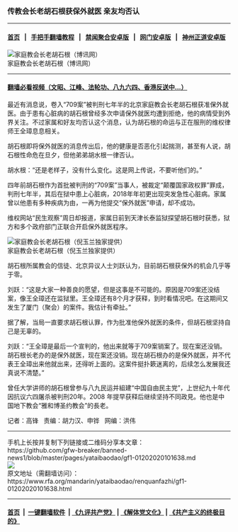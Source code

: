 ### 传教会长老胡石根获保外就医  亲友均否认
------------------------

#### [首页](https://github.com/gfw-breaker/banned-news1/blob/master/README.md) &nbsp;&nbsp;|&nbsp;&nbsp; [手把手翻墙教程](https://github.com/gfw-breaker/guides/wiki) &nbsp;&nbsp;|&nbsp;&nbsp; [禁闻聚合安卓版](https://github.com/gfw-breaker/bn-android) &nbsp;&nbsp;|&nbsp;&nbsp; [网门安卓版](https://github.com/oGate2/oGate) &nbsp;&nbsp;|&nbsp;&nbsp; [神州正道安卓版](https://github.com/SzzdOgate/update) 



<div id="headerimg">
 <img alt="家庭教会长老胡石根（博讯网）" src="https://www.rfa.org/mandarin/yataibaodao/renquanfazhi/gf1-01202020101638.html/0120a.jpg/image" title="家庭教会长老胡石根（博讯网）"/>
 <div id="headerimgcontents">
  <div id="headerimgcaption">
   <span>
    家庭教会长老胡石根（博讯网）
   </span>
   <!-- zoomattribute -->
  </div>
  <!-- headerimgcaption -->
 </div>
 <!-- headerimagecontents -->
</div>

<hr/>


#### [翻墙必看视频（文昭、江峰、法轮功、八九六四、香港反送中...）](http://167.172.214.107/home.html)

<div id="storytext">
 <div>
  <div class="slot_header">
  </div>
 </div>
 <p>
  最近有消息说，卷入“709案”被判刑七年半的北京家庭教会长老胡石根获准保外就医。由于患有心脏病的胡石根曾经多次申请保外就医均遭到拒绝，他的病情受到外界关注。不过家属和好友均否认这个消息，认为胡石根的命运与正在服刑的维权律师王全璋息息相关。
 </p>
 <p>
 </p>
 <p>
 </p>
 <p>
  胡石根即将保外就医的消息传出后，他的健康是否恶化引起揣测，甚至有人说，胡石根性命危在旦夕，但他弟弟胡水根一律否认。
 </p>
 <p>
  胡水根：“还是老样子，没有什么变化。这是网上传说，不要听他们的。”
 </p>
 <p>
  四年前胡石根作为首批被判刑的“709案”当事人，被裁定“颠覆国家政权罪”罪成，判刑七年半，其后在狱中患上心脏病，2018年年初更出现突发急性心脏病。家属曾以他患有多种疾病为由，一再为他提交“保外就医”申请，却不成功。
 </p>
 <p>
  维权网站“民生观察”周日却报道，家属日前到天津长泰监狱探望胡石根时获悉，狱方和多个政府部门正联合开启保外就医程序。
 </p>
 <p>
  <div class="image-inline captioned" style="width:622px;">
   <div style="width:622px;">
    <img alt="家庭教会长老胡石根（倪玉兰独家提供）" src="https://www.rfa.org/mandarin/yataibaodao/renquanfazhi/gf1-01202020101638.html/0120.jpg" title="家庭教会长老胡石根（倪玉兰独家提供）"/>
   </div>
   <div class="image-caption">
    <span style="width:622px;">
     家庭教会长老胡石根（倪玉兰独家提供）
    </span>
    <span class="copyright">
    </span>
   </div>
  </div>
 </p>
 <p>
  胡石根所属教会的信徒、北京异议人士刘跃认为，目前胡石根获保外的机会几乎等于零。
 </p>
 <p>
  刘跃：“这是大家一种善良的愿望，但是这事是不可能的。原因是709案还没结案，像王全璋还在监狱里。王全璋还有8个月才获释，到时看情况吧。在这期间又发生了厦门（聚会）的案件。我估计有牵扯。”
 </p>
 <p>
  据了解，当局一直要求胡石根认罪，作为批准他保外就医的条件，但胡石根坚持自己是无辜的。
 </p>
 <p>
  刘跃：“王全璋是最后一个宣判的，他出来就等于709案销案了。现在案还没销。胡石根长老办的是保外就医，现在案还没销。现在胡石根办的是保外就医，并不代表王全璋出来他就出来，还得听上面的。这案件挺扑簌迷离的，后续怎么发展我还真说不清楚。”
 </p>
 <p>
  曾任大学讲师的胡石根曾参与八九民运并組建“中国自由民主党”，上世纪九十年代因抗议六四屠杀被判刑20年。2008 年提早获释后继续坚持不同政見。他也是中国地下教会“雅和博圣约教会”的長老。
 </p>
 <p>
 </p>
 <p>
  记者：高锋   责编：胡力汉、申铧   网编：洪伟
 </p>
</div>

<hr/>
手机上长按并复制下列链接或二维码分享本文章：<br/>
https://github.com/gfw-breaker/banned-news1/blob/master/pages/yataibaodao/gf1-01202020101638.md <br/>
<a href='https://github.com/gfw-breaker/banned-news1/blob/master/pages/yataibaodao/gf1-01202020101638.md'><img src='https://github.com/gfw-breaker/banned-news1/blob/master/pages/yataibaodao/gf1-01202020101638.md.png'/></a> <br/>
原文地址（需翻墙访问）：https://www.rfa.org/mandarin/yataibaodao/renquanfazhi/gf1-01202020101638.html


------------------------
#### [首页](https://github.com/gfw-breaker/banned-news1/blob/master/README.md) &nbsp;|&nbsp; [一键翻墙软件](https://github.com/gfw-breaker/nogfw/blob/master/README.md) &nbsp;| [《九评共产党》](https://github.com/gfw-breaker/9ping.md/blob/master/README.md#九评之一评共产党是什么) | [《解体党文化》](https://github.com/gfw-breaker/jtdwh.md/blob/master/README.md) | [《共产主义的终极目的》](https://github.com/gfw-breaker/gczydzjmd.md/blob/master/README.md)


<img src='http://gfw-breaker.win/banned-news/pages/yataibaodao/gf1-01202020101638.md' width='0px' height='0px'/>